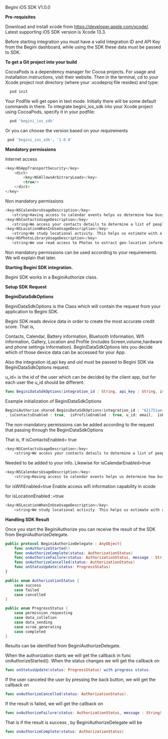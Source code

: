Begini iOS SDK V1.0.0

<b>Pre-requisites</b>

Download and install xcode from https://developer.apple.com/xcode/.  Latest supporting iOS SDK version is  Xcode 13.3. 

Before starting integration you must have a valid Integration ID and API Key from the Begini dashboard, while using the SDK these data must be passed to SDK.

<b>To get a Git project into your build</b>
 
 CocoaPods is a dependency manager for Cocoa projects. For usage and installation instructions, visit their website. Then in the terminal, cd to your Xcode project root directory (where your .xcodeproj file resides) and type:
   
```ruby
  pod init
```
      
Your Podfile will get open in text mode. Initially there will be some default commands in there. To integrate begini_ios_sdk into your Xcode project using CocoaPods, specify it in your podfile:

```ruby
  pod 'begini_ios_sdk'
 ```
 
Or you can choose the version based on your requirements
 
```ruby
 pod 'begini_ios_sdk', '1.0.0'
 ```
 
<b>Mandatory permissions</b>

Internet access
 
```swift
<key>NSAppTransportSecurity</key>
    <dict>
        <key>NSAllowsArbitraryLoads</key>
        <true/>
    </dict>
</key>

 ```

Non mandatory permissions
 
 ```swift
<key>NSCalendarsUsageDescription</key>
    <string>Having access to calendar events helps us determine how busy you are. We use this as a signal for building your credit score.</string>
<key>NSContactsUsageDescription</key>
    <string>We access your contacts details to determine a list of people you socialise with. This data helps us to then build a social graph to assist with your credit score. We will only use this data for your personal score and we will not contact any of these people in your contact list.</string>
<key>NSLocationWhenInUseUsageDescription</key>
    <string>We study locational activity. This helps us estimate with a fair level of accuracy your most visited locations. We use this as a signal for building your credit score.</string>
<key>NSPhotoLibraryUsageDescription</key>
    <string>We use read access to Photos to extract geo-location information from image files. This helps us estimate with a fair level of accuracy your most visited locations. We use this as a signal for building your credit score</string>
 ```
 
Non mandatory permissions can be used according to your requirements. We will explain that later.

<b>Starting Begini SDK integration.</b>

Begini SDK works in a BeginiAuthorize class. 

<b>Setup SDK Request</b>

<b>BeginiDataSdkOptions</b>

BeginiDataSdkOptions is the Class which will contain the request from your application to Begini SDK.

Begini SDK  reads device data in order to create the most accurate credit score.  That is,

Contacts, Calendar, Battery information, Bluetooth Information, Wifi information, Gallery, Location and Profile (includes Screen,volume,hardware and phone settings Information). BeginiDataSdkOptions lets you decide which of those device data can be accessed for your App.

Also the integration id,api key and uid must be passed to Begini SDK via BeginiDataSdkOptions request.

u_id= is the id of the user which can be decided by the client app, but for each user the u_id should be different.

 ```swift
func BeginiDataSdkOptions(integration_id : String, api_key : String, isContactsEnabled : Bool,  isProfileEnabled : Bool, u_id : String, isBatteryEnabled : Bool,  isWifiEnabled : Bool,  isGalleryExifDataEnabled : Bool,  isCalendarEnabled : Bool,  isLocationEnabled : Bool, primaryColor : UIColor,  delegate : BeginiAuthorizeDelegate, presentingVC: UIViewController)
 ```
 
Example initialization of BeginiDataSdkOptions
          
```swift
BeginiAuthorize.shared.BeginiDataSdkOptions(integration_id : "621751ae4b75ebb46baa61e8", api_key : "1b43fbc0-8ec8-419e-a7ec-9e31d2d05345"
, isContactsEnabled : true,  isProfileEnabled : true, u_id: email,  isBatteryEnabled : true,  isWifiEnabled : true,  isGalleryExifDataEnabled : true,  isCalendarEnabled : true,  isLocationEnabled : true,primaryColor : .red,  delegate : self, presentingVC: self)
```
  
The non-mandatory permissions can be added according to the request that passing through the BeginiDataSdkOptions

That is, If isContactsEnabled= true
 
```swift
<key>NSContactsUsageDescription</key>
    <string>We access your contacts details to determine a list of people you socialise with. This data helps us to then build a social graph to assist with your credit score. We will only use this data for your personal score and we will not contact any of these people in your contact list.</string>
```

Needed to be added to your info.
Likewise
for isCalendarEnabled=true
 
```swift
<key>NSCalendarsUsageDescription</key>
    <string>Having access to calendar events helps us determine how busy you are. We use this as a signal for building your credit score.</string>
```

for isWifiEnabled=true
Enable access wifi information capability in xcode

for isLocationEnabled :=true
 
```swift
<key>NSLocationWhenInUseUsageDescription</key>
    <string>We study locational activity. This helps us estimate with a fair level of accuracy your most visited locations. We use this as a signal for building your credit score.</string>
```
 
<b>Handling SDK Result</b>

Once you start the BeginiAuthorize you can receive the result of the SDK from BeginiAuthorizeDelegate.
 
```swift
public protocol BeginiAuthorizeDelegate : AnyObject{
    func onAuthorizeStarted()
    func onAuthorizeComplete(status: AuthorizationStatus)
    func onAuthorizeFailure(status: AuthorizationStatus, message : String)
    func onAuthorizeCancelled(status: AuthorizationStatus)
    func onStatusUpdate(status: ProgressStatus)
}

public enum AuthorizationStatus {
    case success
    case failed
    case cancelled
}

public enum ProgressStatus {
    case permission_requesting
    case data_colletion
    case data_sending
    case scroe_generating
    case completed
}
```
 
Results can be identified from BeginiAuthorizeDelegate.

When the authorization starts we will get the callback in func onAuthorizeStarted(). When the status changes we will get the callback on 

```swift
func onStatusUpdate(status: ProgressStatus) with progress status.
```

If the user canceled the user by pressing the back button, we will get the callback on  

```swift
func onAuthorizeCancelled(status: AuthorizationStatus).
```

If the result is failed, we will get the callback on 

```swift
func onAuthorizeFailure(status: AuthorizationStatus, message : String)  with failed message.
```

That is if the result is success , by BeginiAuthorizeDelegate will be 

```swift
func onAuthorizeComplete(status: AuthorizationStatus)
```
